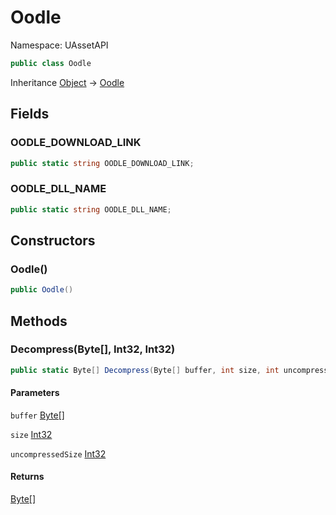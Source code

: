 # Oodle

Namespace: UAssetAPI

```csharp
public class Oodle
```

Inheritance [Object](https://docs.microsoft.com/en-us/dotnet/api/system.object) → [Oodle](./uassetapi.oodle.md)

## Fields

### **OODLE_DOWNLOAD_LINK**

```csharp
public static string OODLE_DOWNLOAD_LINK;
```

### **OODLE_DLL_NAME**

```csharp
public static string OODLE_DLL_NAME;
```

## Constructors

### **Oodle()**

```csharp
public Oodle()
```

## Methods

### **Decompress(Byte[], Int32, Int32)**

```csharp
public static Byte[] Decompress(Byte[] buffer, int size, int uncompressedSize)
```

#### Parameters

`buffer` [Byte[]](https://docs.microsoft.com/en-us/dotnet/api/system.byte)<br>

`size` [Int32](https://docs.microsoft.com/en-us/dotnet/api/system.int32)<br>

`uncompressedSize` [Int32](https://docs.microsoft.com/en-us/dotnet/api/system.int32)<br>

#### Returns

[Byte[]](https://docs.microsoft.com/en-us/dotnet/api/system.byte)<br>
